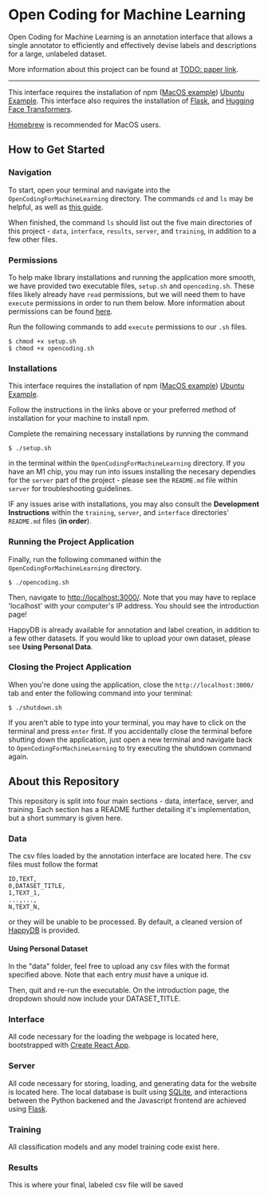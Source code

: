 # Open Coding for Machine Learning

Open Coding for Machine Learning is an annotation interface that allows a single annotator to efficiently and effectively devise labels and descriptions for a large, unlabeled dataset. 

More information about this project can be found at [TODO: paper link](google.com).

---

This interface requires the installation of npm ([MacOS example](https://changelog.com/posts/install-node-js-with-homebrew-on-os-x)) [Ubuntu Example](https://linuxize.com/post/how-to-install-node-js-on-ubuntu-20-04/). This interface also requires the installation of [Flask](https://flask.palletsprojects.com/en/2.0.x/installation/#virtual-environments), and [Hugging Face Transformers](https://huggingface.co/docs/transformers/installation).

[Homebrew](https://docs.brew.sh/Installation) is recommended for MacOS users. 

## How to Get Started

### Navigation

To start, open your terminal and navigate into the `OpenCodingForMachineLearning` directory. The commands `cd` and `ls` may be helpful, as well as [this guide](https://terminalcheatsheet.com/guides/navigate-terminal). 

When finished, the command `ls` should list out the five main directories of this project - `data`, `interface`, `results`, `server`, and `training`, in addition to a few other files. 

### Permissions

To help make library installations and running the application more smooth, we have provided two executable files, `setup.sh` and `opencoding.sh`. These files likely already have `read` permissions, but we will need them to have `execute` permissions in order to run them below. More information about permissions can be found [here](https://terminalcheatsheet.com/guides/navigate-terminal).

Run the following commands to add `execute` permissions to our `.sh` files.

```
$ chmod +x setup.sh
$ chmod +x opencoding.sh
```

### Installations

This interface requires the installation of npm ([MacOS example](https://changelog.com/posts/install-node-js-with-homebrew-on-os-x)) [Ubuntu Example](https://linuxize.com/post/how-to-install-node-js-on-ubuntu-20-04/). 

Follow the instructions in the links above or your preferred method of installation for your machine to install npm. 

Complete the remaining necessary installations by running the command

```
$ ./setup.sh
```

in the terminal within the `OpenCodingForMachineLearning` directory. If you have an M1 chip, you may run into issues installing the necesary dependies for the `server` part of the project - please see the `README.md` file within `server` for troubleshooting guidelines. 

IF any issues arise with installations, you may also consult the **Development Instructions** within the `training`, `server`, and `interface` directories' `README.md` files (**in order**).

### Running the Project Application

Finally, run the following commaned within the `OpenCodingForMachineLearning` directory.

```
$ ./opencoding.sh
```

Then, navigate to [http://localhost:3000/](http://localhost:3000/). Note that you may have to replace 'localhost' with your computer's IP address. You should see the introduction page!

HappyDB is already available for annotation and label creation, in addition to a few other datasets. If you would like to upload your own dataset, please see **Using Personal Data**.

### Closing the Project Application

When you're done using the application, close the `http://localhost:3000/` tab and enter the following command into your terminal:

```
$ ./shutdown.sh
```

If you aren't able to type into your terminal, you may have to click on the terminal and press `enter` first. If you accidentally close the terminal before shutting down the application, just open a new terminal and navigate back to `OpenCodingForMachineLearning` to try executing the shutdown command again.

## About this Repository

This repository is split into four main sections - data, interface, server, and training. Each section has a README further detailing it's implementation, but a short summary is given here.

### Data

The csv files loaded by the annotation interface are located here. The csv files must follow the format

```
ID,TEXT,
0,DATASET_TITLE,
1,TEXT_1,
...,...,
N,TEXT_N,
```

or they will be unable to be processed. By default, a cleaned version of [HappyDB](https://github.com/megagonlabs/HappyDB) is provided.

#### Using Personal Dataset

In the "data" folder, feel free to upload any csv files with the format specified above. Note that each entry *must* have a unique id. 

Then, quit and re-run the executable. On the introduction page, the dropdown should now include your DATASET_TITLE.

### Interface

All code necessary for the loading the webpage is located here, bootstrapped with [Create React App](https://github.com/facebook/create-react-app).  

### Server

All code necessary for storing, loading, and generating data for the website is located here. The local database is built using [SQLite](https://docs.python.org/3/library/sqlite3.html), and interactions between the Python backened and the Javascript frontend are achieved using [Flask](https://flask.palletsprojects.com/en/2.0.x/).

### Training

All classification models and any model training code exist here. 

### Results

This is where your final, labeled csv file will be saved
